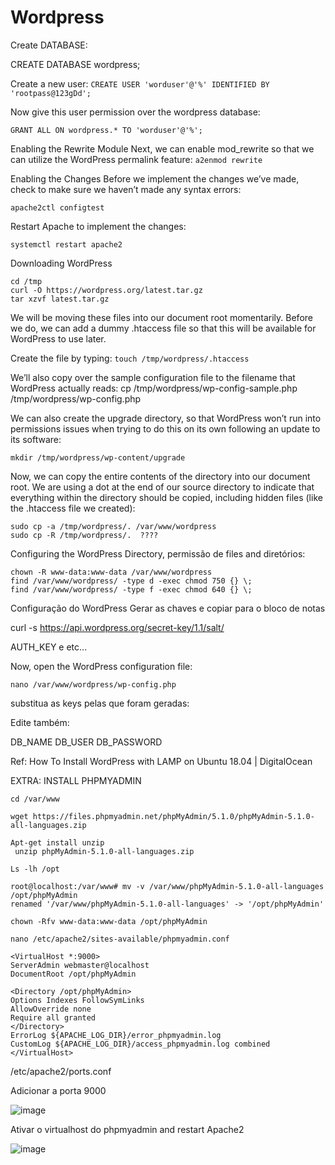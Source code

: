 # Wordpress


Create DATABASE:

CREATE DATABASE wordpress;

Create a new user:
`CREATE USER 'worduser'@'%' IDENTIFIED BY 'rootpass@123gDd';`

Now give this user permission over the wordpress database:

`GRANT ALL ON wordpress.* TO 'worduser'@'%';`


Enabling the Rewrite Module
Next, we can enable mod_rewrite so that we can utilize the WordPress permalink feature:
`a2enmod rewrite`



Enabling the Changes
Before we implement the changes we’ve made, check to make sure we haven’t made any syntax errors:

`apache2ctl configtest`


Restart Apache to implement the changes:

`systemctl restart apache2`


Downloading WordPress

```shell
cd /tmp
curl -O https://wordpress.org/latest.tar.gz
tar xzvf latest.tar.gz

```

We will be moving these files into our document root momentarily. Before we do, we can add a dummy .htaccess file so that this will be available for WordPress to use later.

Create the file by typing:
`touch /tmp/wordpress/.htaccess`

We’ll also copy over the sample configuration file to the filename that WordPress actually reads:
cp /tmp/wordpress/wp-config-sample.php /tmp/wordpress/wp-config.php

We can also create the upgrade directory, so that WordPress won’t run into permissions issues when trying to do this on its own following an update to its software:

`mkdir /tmp/wordpress/wp-content/upgrade`

Now, we can copy the entire contents of the directory into our document root. We are using a dot at the end of our source directory to indicate that everything within the directory should be copied, including hidden files (like the .htaccess file we created):

```shell
sudo cp -a /tmp/wordpress/. /var/www/wordpress
sudo cp -R /tmp/wordpress/.  ????
```

Configuring the WordPress Directory, permissão de files and diretórios:

```shell
chown -R www-data:www-data /var/www/wordpress
find /var/www/wordpress/ -type d -exec chmod 750 {} \;
find /var/www/wordpress/ -type f -exec chmod 640 {} \;
```


Configuração do WordPress
Gerar as chaves e copiar para o bloco de notas

curl -s https://api.wordpress.org/secret-key/1.1/salt/

AUTH_KEY e etc...


Now, open the WordPress configuration file:

 `nano /var/www/wordpress/wp-config.php`

substitua as keys pelas que foram geradas:

Edite também:


DB_NAME
DB_USER
DB_PASSWORD



Ref: How To Install WordPress with LAMP on Ubuntu 18.04 | DigitalOcean


EXTRA: INSTALL PHPMYADMIN

```shell
cd /var/www

wget https://files.phpmyadmin.net/phpMyAdmin/5.1.0/phpMyAdmin-5.1.0-all-languages.zip

Apt-get install unzip
 unzip phpMyAdmin-5.1.0-all-languages.zip

Ls -lh /opt

root@localhost:/var/www# mv -v /var/www/phpMyAdmin-5.1.0-all-languages /opt/phpMyAdmin
renamed '/var/www/phpMyAdmin-5.1.0-all-languages' -> '/opt/phpMyAdmin'

chown -Rfv www-data:www-data /opt/phpMyAdmin

nano /etc/apache2/sites-available/phpmyadmin.conf
```


```shell
<VirtualHost *:9000>
ServerAdmin webmaster@localhost
DocumentRoot /opt/phpMyAdmin
 
<Directory /opt/phpMyAdmin>
Options Indexes FollowSymLinks
AllowOverride none
Require all granted
</Directory>
ErrorLog ${APACHE_LOG_DIR}/error_phpmyadmin.log
CustomLog ${APACHE_LOG_DIR}/access_phpmyadmin.log combined
</VirtualHost>
```

<salvar>


/etc/apache2/ports.conf

Adicionar a porta 9000

![image](https://github.com/user-attachments/assets/a699d352-e607-49d5-aa19-4e1fedfbab7b)


Ativar o virtualhost  do phpmyadmin and restart Apache2

![image](https://github.com/user-attachments/assets/23e0d264-ef58-4653-b8e9-c5bb7b0601ba)







